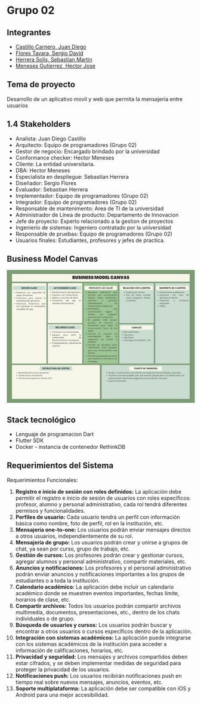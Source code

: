 # Grupo 02
## Integrantes
- [Castillo Carnero, Juan Diego](./Integrantes/castillo/jd.md)
- [Flores Tavara, Sergio David](./Integrantes/flores/flores.md)
- [Herrera Solis, Sebastian Martin](./Integrantes/herrera/herrera.md)
- [Meneses Gutierrez, Hector Jose](./Integrantes/hector/hector.md)

## Tema de proyecto
Desarrollo de un aplicativo movil y web que permita la mensajeria entre usuarios
 
## 1.4 Stakeholders
- Analista: Juan Diego Castillo
- Arquitecto: Equipo de programadores (Grupo 02)
- Gestor de negocio: Encargado brindado por la universidad
- Conformance checker: Hector Meneses
- Cliente: La entidad universitaria.
- DBA: Hector Meneses
- Especialista en despliegue: Sebastian Herrera
- Diseñador: Sergio Flores 
- Evaluador: Sebastian Herrera
- Implementador: Equipo de programadores (Grupo 02)
- Integrador: Equipo de programadores (Grupo 02)
- Responsable de mantenimento: Area de TI de la universidad
- Administrador de Línea de producto: Departamento de Innovacion
- Jefe de proyecto: Experto relacionado a la gestion de proyectos
- Ingenierio de sistemas: Ingeniero contratado por la universidad
- Responsable de pruebas: Equipo de programadores (Grupo 02)
-  Usuarios finales: Estudiantes, profesores y jefes de practica.

## Business Model Canvas
![Business Model Canvas](./PNGs/Canvas.png)

## Stack tecnológico 

- Lenguaje de programacion Dart
- Flutter SDK
- Docker - instancia de contenedor RethinkDB 

## Requerimientos del Sistema
Requerimientos Funcionales:
1. **Registro e inicio de sesión con roles definidos:** La aplicación debe permitir el registro e inicio de sesión de usuarios con roles específicos: profesor, alumno y personal administrativo, cada rol tendrá diferentes permisos y funcionalidades.
2. **Perfiles de usuario:** Cada usuario tendrá un perfil con información básica como nombre, foto de perfil, rol en la institución, etc.
3. **Mensajería one-to-one:** Los usuarios podrán enviar mensajes directos a otros usuarios, independientemente de su rol.
4. **Mensajería de grupo:** Los usuarios podrán crear y unirse a grupos de chat, ya sean por curso, grupo de trabajo, etc.
5. **Gestión de cursos:** Los profesores podrán crear y gestionar cursos, agregar alumnos y personal administrativo, compartir materiales, etc.
6. **Anuncios y notificaciones:** Los profesores y el personal administrativo podrán enviar anuncios y notificaciones importantes a los grupos de estudiantes o a toda la institución.
7. **Calendario académico:** La aplicación debe incluir un calendario académico donde se muestren eventos importantes, fechas límite, horarios de clase, etc.
8. **Compartir archivos:** Todos los usuarios podrán compartir archivos multimedia, documentos, presentaciones, etc., dentro de los chats individuales o de grupo.
9. **Búsqueda de usuarios y cursos:** Los usuarios podrán buscar y encontrar a otros usuarios o cursos específicos dentro de la aplicación.
10. **Integración con sistemas académicos:** La aplicación puede integrarse con los sistemas académicos de la institución para acceder a información de calificaciones, horarios, etc.
11. **Privacidad y seguridad:** Los mensajes y archivos compartidos deben estar cifrados, y se deben implementar medidas de seguridad para proteger la privacidad de los usuarios.
12. **Notificaciones push:** Los usuarios recibirán notificaciones push en tiempo real sobre nuevos mensajes, anuncios, eventos, etc.
13. **Soporte multiplataforma:** La aplicación debe ser compatible con iOS y Android para una mejor accesibilidad.